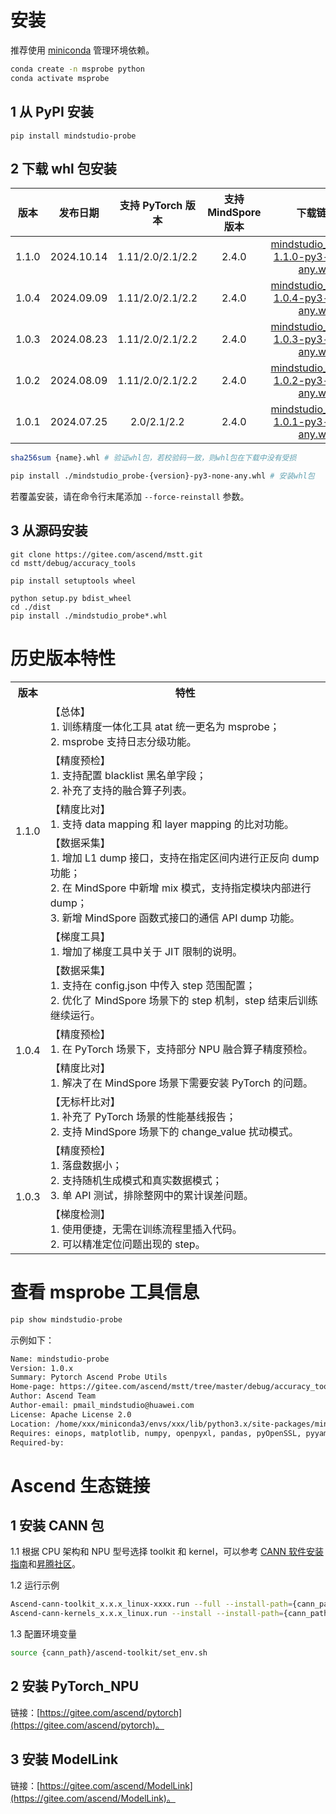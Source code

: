 # 安装

推荐使用 [miniconda](https://docs.anaconda.com/miniconda/) 管理环境依赖。

```bash
conda create -n msprobe python
conda activate msprobe
```

## 1 从 PyPI 安装
```shell
pip install mindstudio-probe
```

## 2 下载 whl 包安装

|版本|发布日期|支持 PyTorch 版本|支持 MindSpore 版本|下载链接|校验码|
|:--:|:--:|:--:|:--:|:--:|:--:|
|1.1.0|2024.10.14|1.11/2.0/2.1/2.2|2.4.0|[mindstudio_probe-1.1.0-py3-none-any.whl](https://ptdbg.obs.myhuaweicloud.com/msprobe/1.1/mindstudio_probe-1.1.0-py3-none-any.whl)|83a5a9b7c65a357639f8c9636d88c693b4cf0eb590d4f8f5cb56395ba69b1f6d|
|1.0.4|2024.09.09|1.11/2.0/2.1/2.2|2.4.0|[mindstudio_probe-1.0.4-py3-none-any.whl](https://ptdbg.obs.myhuaweicloud.com/msprobe/1.0/mindstudio_probe-1.0.4-py3-none-any.whl)|4e1909566a71a855b356597750c20ee43d964a22b2c2b02ac08312a5def75fd6|
| 1.0.3 | 2024.08.23 | 1.11/2.0/2.1/2.2 | 2.4.0 | [mindstudio_probe-1.0.3-py3-none-any.whl](https://ptdbg.obs.myhuaweicloud.com/msprobe/1.0/mindstudio_probe-1.0.3-py3-none-any.whl) | 7060cc141a5b98ef770cd9220995d299393f32a61938261e632c7e8b5160bef2 |
| 1.0.2 | 2024.08.09 | 1.11/2.0/2.1/2.2 | 2.4.0 | [mindstudio_probe-1.0.2-py3-none-any.whl](https://ptdbg.obs.myhuaweicloud.com/msprobe/1.0/mindstudio_probe-1.0.2-py3-none-any.whl) | e4a980e5d98c426ce5ce9842520d9bc031d3b3de621c74b3d59414cc6e238e0e |
| 1.0.1 | 2024.07.25 | 2.0/2.1/2.2 | 2.4.0 | [mindstudio_probe-1.0.1-py3-none-any.whl](https://ptdbg.obs.myhuaweicloud.com/msprobe/1.0/mindstudio_probe-1.0.1-py3-none-any.whl) | b699e224e4d4e3bcf9412c54fa858a1ee370f0d7a2bc69cb3f1273ac14a6dc82 |


```bash
sha256sum {name}.whl # 验证whl包，若校验码一致，则whl包在下载中没有受损
```

```bash
pip install ./mindstudio_probe-{version}-py3-none-any.whl # 安装whl包
```

若覆盖安装，请在命令行末尾添加 `--force-reinstall` 参数。

## 3 从源码安装

```shell
git clone https://gitee.com/ascend/mstt.git
cd mstt/debug/accuracy_tools

pip install setuptools wheel

python setup.py bdist_wheel
cd ./dist
pip install ./mindstudio_probe*.whl
```

# 历史版本特性

<table>
    <tr><th>版本</th><th>特性</th></tr>
    <tr><td rowspan="5">1.1.0</td><td>【总体】</br>1. 训练精度一体化工具 atat 统一更名为 msprobe；</br>2. msprobe 支持日志分级功能。</td></tr>
    <tr><td>【精度预检】</br>1. 支持配置 blacklist 黑名单字段；</br>2. 补充了支持的融合算子列表。</td></tr>
    <tr><td>【精度比对】</br>1. 支持 data mapping 和 layer mapping 的比对功能。</td></tr>
    <tr><td>【数据采集】</br>1. 增加 L1 dump 接口，支持在指定区间内进行正反向 dump 功能；</br>2. 在 MindSpore 中新增 mix 模式，支持指定模块内部进行 dump；</br>3. 新增 MindSpore 函数式接口的通信 API dump 功能。</td></tr>
    <tr><td>【梯度工具】</br>1. 增加了梯度工具中关于 JIT 限制的说明。</td></tr>
    <tr><td rowspan="4">1.0.4</td><td>【数据采集】</br>1. 支持在 config.json 中传入 step 范围配置；</br>2. 优化了 MindSpore 场景下的 step 机制，step 结束后训练继续运行。</td></tr>
    <tr><td>【精度预检】</br>1. 在 PyTorch 场景下，支持部分 NPU 融合算子精度预检。</td></tr>
    <tr><td>【精度比对】</br>1. 解决了在 MindSpore 场景下需要安装 PyTorch 的问题。</td></tr>
    <tr><td>【无标杆比对】</br>1. 补充了 PyTorch 场景的性能基线报告；</br>2. 支持 MindSpore 场景下的 change_value 扰动模式。</td></tr>
    <tr><td rowspan="2">1.0.3</td><td>【精度预检】</br>1. 落盘数据小；</br>2. 支持随机生成模式和真实数据模式；</br>3. 单 API 测试，排除整网中的累计误差问题。</td></tr>
    <tr><td>【梯度检测】</br>1. 使用便捷，无需在训练流程里插入代码。</br>2. 可以精准定位问题出现的 step。</td></tr>
</table>

# 查看 msprobe 工具信息

```bash
pip show mindstudio-probe
```

示例如下：

```bash
Name: mindstudio-probe
Version: 1.0.x
Summary: Pytorch Ascend Probe Utils
Home-page: https://gitee.com/ascend/mstt/tree/master/debug/accuracy_tools/msprobe
Author: Ascend Team
Author-email: pmail_mindstudio@huawei.com
License: Apache License 2.0
Location: /home/xxx/miniconda3/envs/xxx/lib/python3.x/site-packages/mindstudio_probe-1.0.x-py3.x.egg
Requires: einops, matplotlib, numpy, openpyxl, pandas, pyOpenSSL, pyyaml, rich, tqdm, twisted, wheel
Required-by: 
```

# Ascend 生态链接

## 1 安装 CANN 包

1.1 根据 CPU 架构和 NPU 型号选择 toolkit 和 kernel，可以参考 [CANN 软件安装指南](https://gitee.com/link?target=https%3A%2F%2Fwww.hiascend.com%2Fdocument%2Fdetail%2Fzh%2Fcanncommercial%2F700%2Fenvdeployment%2Finstg%2Finstg_0001.html)和[昇腾社区](https://www.hiascend.cn/developer/download/community/result?module=cann)。

1.2 运行示例
```bash
Ascend-cann-toolkit_x.x.x_linux-xxxx.run --full --install-path={cann_path}
Ascend-cann-kernels_x.x.x_linux.run --install --install-path={cann_path}
```

1.3 配置环境变量
```bash
source {cann_path}/ascend-toolkit/set_env.sh
```
## 2 安装 PyTorch_NPU 

链接：[https://gitee.com/ascend/pytorch](https://gitee.com/ascend/pytorch)。

## 3 安装 ModelLink

链接：[https://gitee.com/ascend/ModelLink](https://gitee.com/ascend/ModelLink)。
